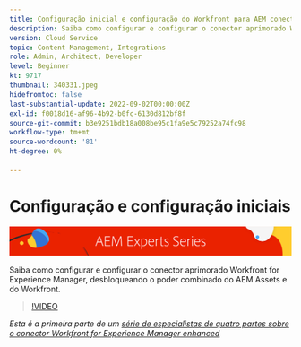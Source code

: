 ```yaml
---
title: Configuração inicial e configuração do Workfront para AEM conector aprimorado
description: Saiba como configurar e configurar o conector aprimorado Workfront for Experience Manager, desbloqueando o poder combinado do AEM Assets e do Workfront.
version: Cloud Service
topic: Content Management, Integrations
role: Admin, Architect, Developer
level: Beginner
kt: 9717
thumbnail: 340331.jpeg
hidefromtoc: false
last-substantial-update: 2022-09-02T00:00:00Z
exl-id: f0018d16-af96-4b92-b0fc-6130d812bf8f
source-git-commit: b3e9251bdb18a008be95c1fa9e5c79252a74fc98
workflow-type: tm+mt
source-wordcount: '81'
ht-degree: 0%

---
```


# Configuração e configuração iniciais

![Série AEM especialistas](./assets/banner.png)

Saiba como configurar e configurar o conector aprimorado Workfront for Experience Manager, desbloqueando o poder combinado do AEM Assets e do Workfront.

>[!VIDEO](https://video.tv.adobe.com/v/340331?quality=12&learn=on)

_Esta é a primeira parte de um [série de especialistas de quatro partes sobre o conector Workfront for Experience Manager enhanced](./overview.md)_
